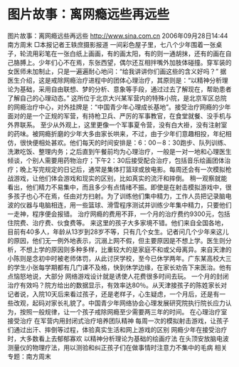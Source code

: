 # 图片故事：离网瘾远些再远些

图片故事：离网瘾远些再远些
http://www.sina.com.cn 2006年09月28日14:44 南方周末
□本报记者王轶庶摄影报道
一间彩色屋子里，七八个少年围着一张桌子，轮流用彩笔在一张白纸上画画，有的画太阳，有的则一通胡抹，还有的画在自己胳膊上。少年们心不在焉，东张西望，偶尔还互相拌嘴外加肢体碰撞。穿军装的女医师未加制止，只是一遍遍耐心地问：“给我讲讲你们画这些的含义好吗？”
据医生介绍，这是戒除网瘾治疗进程中的团体心理治疗，其原则是：“以精神分析理论为基础，采用自由联想、梦的分析、意象等手段，通过过去了解现在，帮助患者了解自己的心理动态。”
这所位于北京大兴某军营内的特殊小院，是北京军区总院的网瘾治疗中心，对外挂牌是：“中国青少年心理成长基地”。接受治疗网瘾的少年面对的是一个正规的军营，有持枪卫兵、严厉的军事教官，在食堂就餐、没手机与外界联系。
至少从外观上，这里更像一个军事夏令营，没有白大褂，没有注射室的药味。被网瘾折磨的少年大多由家长哄来，不过，由于少年们意趣相投，年纪相仿，很快便相处甚欢。他们每天的时间安排是：6：00－8：30跑步、队列训练、洗漱吃饭、整理内务；之后直到午餐前均为心理治疗，一般是一对一地和心理医生倾谈，个别人需要用药物治疗；下午2：30后接受配合治疗，包括音乐绘画团体治疗；晚上写完规定的日记后，通常是集体打篮球或放电影。每周还会有一次模拟枪战游戏，让他们体会游戏和现实的区别，比如真实的流汗和摔倒。
稍一观察就能看出，他们精力不易集中，而且多少有点情绪不振。即使是在射击模拟游戏中，很多孩子也心不在焉，任由对方扫射。为了训练他们集中精力，工作人员把记录脑电波的仪器与电脑相连，用一些篮球、滑雪程序测试并训练少年集中精力，只要他们一走神，程序便会报错。
治疗网瘾的费用不菲，一个月的治疗费约9300元，包括住院费、治疗费、伙食费等。
来这里的孩子大多家境不错。他们来自全国各地，目前有40多人，年龄从13岁到28岁不等，只有几个女生。记者问几个少年来这儿的原因，他们无一例外地表示，沉溺上网不假，但主要原因是不想上学。医生则分析，不想上学的原因则多种多样，比重较大的是家庭不和或父母离异。来自天津的小陈则是念初中时被老师体罚，从此讨厌学校，至今已休学两年。广东某高校大三的学生小张每学期都有几门课不及格，快到休学边缘，在家长劝告下来医治。他有点恼怒地说，大部分
网络游戏设计就是诱使人花费很多时间去玩。
一个月的封闭治疗有效吗？院方给出的数据显示，有效率达80％。从天津接孩子的陈姓家长对记者说，入院10天后来看过孩子，还是老样子，心生疑虑，一个月后，还是有一些改观，起码对家长礼貌了。中国青少年网络协会心理发展研究院执行院长应力认为，按照一般规律，让一个孩子戒除网瘾至少需要两三年的时间。
                        在心理治疗室接受治疗
              在军营内用封闭式治疗培养团队精神
每周一次的模拟射击游戏，让孩子们通过出汗、摔倒等过程，体验真实生活和网上游戏的区别
             网瘾少年在接受治疗时，大多数看上去郁郁寡欢
               以精神分析理论为基础的绘画疗法
   在头顶安放脑电波测量仪的物理疗法，用以测验和纠正孩子们在做事情时注意力不集中的毛病
相关专题：南方周末 

